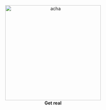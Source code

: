 <div align=center>
  <img src=https://i.imgur.com/KmW5GtM.jpg alt=acha width=300px>
  <br>
  <b>Get real</b>
</div>
